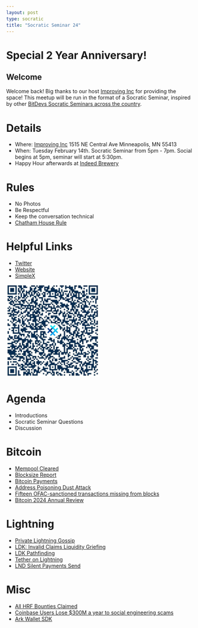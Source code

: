 ```yaml
---
layout: post
type: socratic
title: "Socratic Seminar 24"
---
```


# Special 2 Year Anniversary!

## Welcome

Welcome back! Big thanks to our host [Improving Inc](https://improving.com/) for providing the space!
This meetup will be run in the format of a Socratic Seminar, inspired by other [BitDevs Socratic Seminars across the country](https://bitdevs.org/cities).

# Details
 - Where: [Improving Inc](https://www.google.com/maps/place/1515+NE+Central+Ave,+Minneapolis,+MN+55413/@45.0037797,-93.2469316,17z/data=!4m6!3m5!1s0x52b32d965c06ad57:0x277e62e6c3015129!8m2!3d45.0039428!4d-93.2456978!16s%2Fg%2F11bw3z3dw6) 1515 NE Central Ave Minneapolis, MN 55413
 - When: Tuesday February 14th. Socratic Seminar from 5pm - 7pm. Social begins at 5pm, seminar will start at 5:30pm. 
 - Happy Hour afterwards at [Indeed Brewery](https://www.indeedbrewing.com/)

# Rules
 - No Photos
 - Be Respectful
 - Keep the conversation technical
 - [Chatham House Rule](https://www.facilitator.school/blog/chatham-house-rule)

# Helpful Links
 - [Twitter](https://x.com/BitdevsMpls)
 - [Website](https://bitdevsmpls.org)
 - [SimpleX](https://simplex.chat/contact#/?v=1-2&smp=smp%3A%2F%2FenEkec4hlR3UtKx2NMpOUK_K4ZuDxjWBO1d9Y4YXVaA%3D%40smp14.simplex.im%2F2yDM8Eh4B5js6FLUOsANpVYwUt79Q_TO%23%2F%3Fv%3D1-2%26dh%3DMCowBQYDK2VuAyEAqaz4Ij9Xxn3ziHXN9DhPBdbTgYc-XjGpKcr-oDBL-hc%253D%26srv%3Daspkyu2sopsnizbyfabtsicikr2s4r3ti35jogbcekhm3fsoeyjvgrid.onion&data=%7B%22type%22%3A%22group%22%2C%22groupLinkId%22%3A%22I3WA2zuDa5OOHwDT6m0G8Q%3D%3D%22%7D)


<img src="../simplex.jpeg" width="250" height="250" />

# Agenda
 - Introductions
 - Socratic Seminar Questions
 - Discussion

# Bitcoin
 - [Mempool Cleared](https://x.com/mononautical/status/1885881969264693445)
 - [Blocksize Report](https://research.mempool.space/block-size-report/)
 - [Bitcoin Payments](https://breez.technology/report/)
 - [Address Poisoning Dust Attack](https://x.com/mononautical/status/1883802593677435065)
 - [Fifteen OFAC-sanctioned transactions missing from blocks](https://b10c.me/observations/13-missing-sanctioned-transactions-2024-12/)
 - [Bitcoin 2024 Annual Review](https://blog.lopp.net/bitcoin-2024-annual-review/)

# Lightning
 - [Private Lightning Gossip](https://delvingbitcoin.org/t/zk-gossip-for-lightning-channel-announcements/1407)
 - [LDK: Invalid Claims Liquidity Griefing](https://morehouse.github.io/lightning/ldk-invalid-claims-liquidity-griefing/)
 - [LDK Pathfinding](https://lightningdevkit.org/blog/ldk-pathfinding/)
 - [Tether on Lightning](https://bitcoinmagazine.com/takes/tether-is-back-on-bitcoin-lightning-dominance-is-just-starting)
 - [LND Silent Payments Send](https://github.com/lightningnetwork/lnd/pull/9398)

# Misc
 - [All HRF Bounties Claimed](https://njump.me/nevent1qqsyjvkr2gzs8yrsq2actl0xrj7cstng8gsgy26fuwla4q9s2jmz74qpzemhxue69uhhyetvv9ujumn0wd68ytnzv9hxgq3q7xvf49kht23cddxgw92rvfktkd3vqvjgkgsdexh9847wl0927tqsyhpwhy)
 - [Coinbase Users Lose $300M a year to social engineering scams](https://threadreaderapp.com/thread/1886411879939031530.html)
 - [Ark Wallet SDK](https://blog.arklabs.to/introducing-the-ark-wallet-sdk-d1c77ce61cfc)